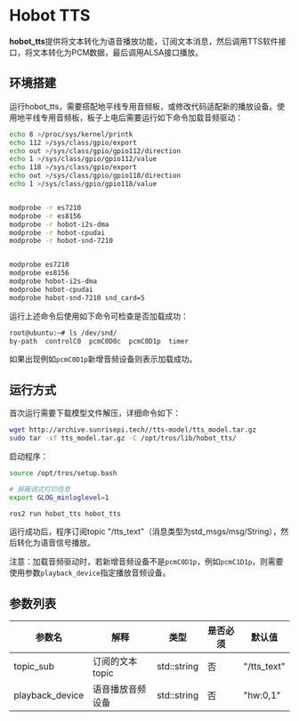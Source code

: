 # Hobot TTS

**hobot_tts**提供将文本转化为语音播放功能，订阅文本消息，然后调用TTS软件接口，将文本转化为PCM数据，最后调用ALSA接口播放。

## 环境搭建

运行hobot_tts，需要搭配地平线专用音频板，或修改代码适配新的播放设备。使用地平线专用音频板，板子上电后需要运行如下命令加载音频驱动：

```bash
echo 8 >/proc/sys/kernel/printk
echo 112 >/sys/class/gpio/export
echo out >/sys/class/gpio/gpio112/direction
echo 1 >/sys/class/gpio/gpio112/value
echo 118 >/sys/class/gpio/export
echo out >/sys/class/gpio/gpio118/direction
echo 1 >/sys/class/gpio/gpio118/value


modprobe -r es7210
modprobe -r es8156
modprobe -r hobot-i2s-dma
modprobe -r hobot-cpudai
modprobe -r hobot-snd-7210


modprobe es7210
modprobe es8156
modprobe hobot-i2s-dma
modprobe hobot-cpudai
modprobe hobot-snd-7210 snd_card=5
```

运行上述命令后使用如下命令可检查是否加载成功：

```bash
root@ubuntu:~# ls /dev/snd/
by-path  controlC0  pcmC0D0c  pcmC0D1p  timer
```

如果出现例如`pcmC0D1p`新增音频设备则表示加载成功。

## 运行方式

首次运行需要下载模型文件解压，详细命令如下：

```bash
wget http://archive.sunrisepi.tech//tts-model/tts_model.tar.gz
sudo tar -xf tts_model.tar.gz -C /opt/tros/lib/hobot_tts/
```

启动程序：

```bash
source /opt/tros/setup.bash

# 屏蔽调式打印信息
export GLOG_minloglevel=1

ros2 run hobot_tts hobot_tts
```

运行成功后，程序订阅topic "/tts_text"（消息类型为std_msgs/msg/String），然后转化为语音信号播放。

注意：加载音频驱动时，若新增音频设备不是`pcmC0D1p`，例如`pcmC1D1p`，则需要使用参数`playback_device`指定播放音频设备。

## 参数列表

| 参数名          | 解释             | 类型        | 是否必须 | 默认值      |
| --------------- | ---------------- | ----------- | -------- | ----------- |
| topic_sub       | 订阅的文本topic  | std::string | 否       | "/tts_text" |
| playback_device | 语音播放音频设备 | std::string | 否       | "hw:0,1"    |
